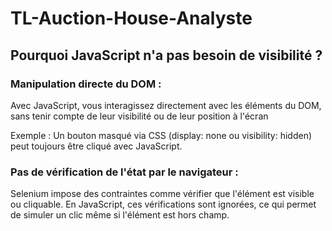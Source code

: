 # TL-Auction-House-Analyste
## Pourquoi JavaScript n'a pas besoin de visibilité ?
### Manipulation directe du DOM :

<p>Avec JavaScript, vous interagissez directement avec les éléments du DOM, sans tenir compte de leur visibilité ou de leur position à l'écran</p>
<p>Exemple : Un bouton masqué via CSS (display: none ou visibility: hidden) peut toujours être cliqué avec JavaScript.</p>

### Pas de vérification de l'état par le navigateur :

<p>Selenium impose des contraintes comme vérifier que l'élément est visible ou cliquable. En JavaScript, ces vérifications sont ignorées, ce qui permet de simuler un clic même si l'élément est hors champ.</p>
